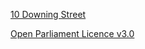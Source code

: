 [10 Downing Street](https://platform.carbonculture.net/places/10-downing-street/9/)

[Open Parliament Licence v3.0](https://www.parliament.uk/site-information/copyright/open-parliament-licence/)
